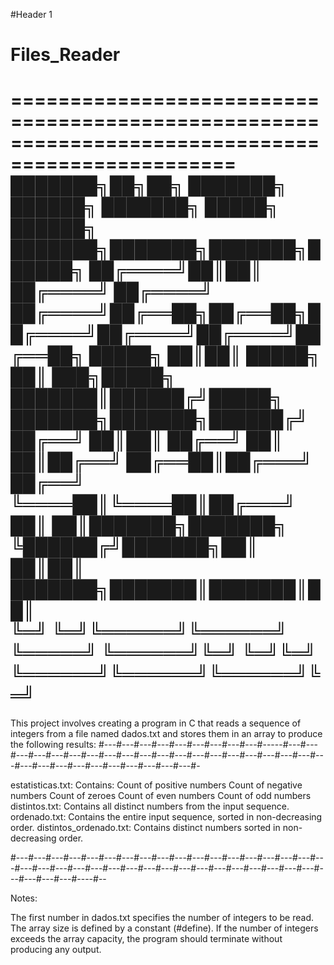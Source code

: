 #Header 1
# __Files_Reader__
=================================================================================================
███████╗██╗██╗     ███████╗     ██████╗ ███████╗ █████╗ ██████╗ ███████╗███████╗███████╗██████╗ 
██╔════╝██║██║     ██╔════╝    ██╔════╝ ██╔════╝██╔══██╗██╔══██╗██╔════╝██╔════╝██╔════╝██╔══██╗
█████╗  ██║██║     █████╗      ██║  ███╗█████╗  ███████║██████╔╝█████╗  ███████╗███████╗██████╔╝
██╔══╝  ██║██║     ██╔══╝      ██║   ██║██╔══╝  ██╔══██║██╔═══╝ ██╔══╝  ╚════██║╚════██║██╔═══╝ 
██║     ██║███████╗███████╗    ╚██████╔╝███████╗██║  ██║██║     ███████╗███████║███████║██║     
╚═╝     ╚═╝╚══════╝╚══════╝     ╚═════╝ ╚══════╝╚═╝  ╚═╝╚═╝     ╚══════╝╚══════╝╚══════╝╚═╝     
=================================================================================================

This project involves creating a program in C that reads a sequence of integers from a file named dados.txt and stores them in an array to produce the following results:
#---#---#---#---#---#---#---#---#---#-----#---#---#---#---#---#---#---#---#---#---#---#---#---#---#---#---#---#---#---#---#---#---#---#---#---#---#---#---#---#---#-

estatisticas.txt: Contains:
Count of positive numbers
Count of negative numbers
Count of zeroes
Count of even numbers
Count of odd numbers
distintos.txt: Contains all distinct numbers from the input sequence.
ordenado.txt: Contains the entire input sequence, sorted in non-decreasing order.
distintos_ordenado.txt: Contains distinct numbers sorted in non-decreasing order.

#---#---#---#---#---#---#---#---#---#---#---#---#---#---#---#---#---#---#---#---#---#---#---#---#---#---#---#---#---#---#---#---#---#---#---#---#---#---#---#----#--

Notes:

The first number in dados.txt specifies the number of integers to be read.
The array size is defined by a constant (#define).
If the number of integers exceeds the array capacity, the program should terminate without producing any output.

